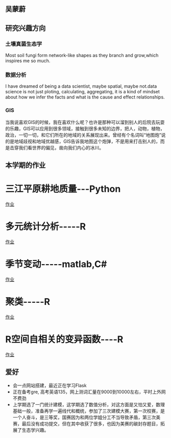 ## 吴蒙蔚

## 研究兴趣方向

### 土壤真菌生态学

Most soil fungi form network-like shapes as they branch and grow,which inspires me so much.
### 数据分析
I have dreamed of being a data scientist, maybe spatial, maybe not.data science is not just ploting, calculating, aggregating, it is a kind of mindset about how we infer the facts and what is the cause and effect relationships.
### GIS
当我说喜欢GIS的时候，我在喜欢什么呢？也许是那种可以溜到别人的后院去玩耍的乐趣，GIS可以应用到很多领域，接触到很多未知的边界，把人，动物，植物，政治，一切一切，和它们所在的地域的关系展现出来。曾经有个名词叫“地图炮”说的是地域歧视和地域优越感，GIS告诉我地图这个炮弹，不是用来打击别人的，而是击穿我们看世界的偏见，凿向我们内心的冰川。

## 本学期的作业

# 三江平原耕地质量---Python


<a href="/landuse.html">作业</a>

#  多元统计分析-----R
<a href="/RPubs - 多元统计分析.html">作业</a>

# 季节变动-----matlab,C#
<a href="/TimeSeries.html">作业</a>







# 聚类-----R
<a href="/聚类.html">作业</a>




# R空间自相关的变异函数----R
<a href="/R空间自相关的变异函数.html">作业</a>

## 爱好
- 会一点网站搭建，最近正在学习Flask
- 正在备考gre, 高考英语135，网上测词汇量在9000到10000左右，平时上外网不费劲
- 上学期选了一门统计建模，这学期选了数值分析，对这方面是又怕又爱，数理基础一般，准备再学一遍线代和概统，参加了三次建模大赛，第一次校赛，是一个人奋斗，是三等奖，国赛因为和两位学姐分工不当导致矛盾，第三次美赛，最后没有成功提交，但在其中收获了很多，也因为美赛的碳封存题目，拓展了生态学兴趣。